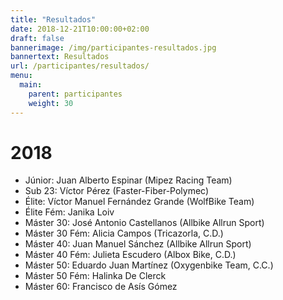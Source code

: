 ```yaml
---
title: "Resultados"
date: 2018-12-21T10:00:00+02:00
draft: false
bannerimage: /img/participantes-resultados.jpg
bannertext: Resultados
url: /participantes/resultados/
menu:
  main:
    parent: participantes
    weight: 30
---
```


# 2018

- Júnior: Juan Alberto Espinar (Mipez Racing Team)
- Sub 23: Víctor Pérez (Faster-Fiber-Polymec)
- Élite: Víctor Manuel Fernández Grande (WolfBike Team)
- Élite Fém: Janika Loiv
- Máster 30: José Antonio Castellanos (Allbike Allrun Sport)
- Máster 30 Fém: Alicia Campos (Tricazorla, C.D.)
- Máster 40: Juan Manuel Sánchez (Allbike Allrun Sport)
- Máster 40 Fém: Julieta Escudero (Albox Bike, C.D.)
- Máster 50: Eduardo Juan Martínez (Oxygenbike Team, C.C.)
- Máster 50 Fém: Halinka De Clerck
- Máster 60: Francisco de Asís Gómez
